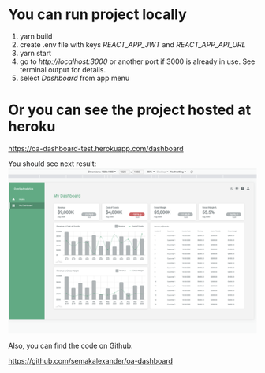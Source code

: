 # You can run project locally

1. yarn build
2. create .env file with keys _REACT_APP_JWT_ and _REACT_APP_API_URL_
3. yarn start
4. go to _http://localhost:3000_ or another port if 3000 is already in use. See terminal output for details.
5. select _Dashboard_ from app menu

# Or you can see the project hosted at heroku

https://oa-dashboard-test.herokuapp.com/dashboard

You should see next result:
![final_result_screenshot](./final_result_screenshot.png)

Also, you can find the code on Github:

https://github.com/semakalexander/oa-dashboard

